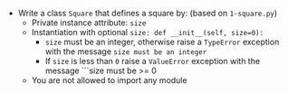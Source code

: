 - Write a class ```Square``` that defines a square by: (based on ```1-square.py```)
	- Private instance attribute: ```size```
	- Instantiation with optional ```size: def __init__(self, size=0):```
		- ```size``` must be an integer, otherwise raise a ```TypeError``` exception with the message ```size must be an integer```
		- If ```size``` is less than ```0``` raise a ```ValueError``` exception with the message ```size must be >= 0
	- You are not allowed to import any module
